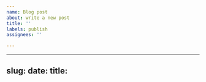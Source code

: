 ```yaml
---
name: Blog post
about: write a new post
title: ''
labels: publish
assignees: ''

---
```


---
slug: 
date: 
title: 
---
